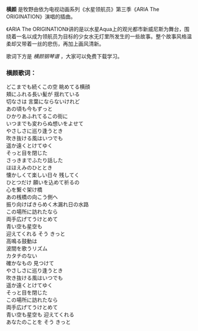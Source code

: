 

**横颜** 是牧野由依为电视动画系列《水星领航员》第三季《ARIA The ORIGINATION》演唱的插曲。

《ARIA The
ORIGINATION》讲的是以水星Aqua上的观光都市新威尼斯为舞台，围绕着一名以成为领航员为目标的少女水无灯里所发生的一些故事。整个故事风格温柔却又带着一丝的悲伤，再加上画风清新。

歌词下方是 _横颜钢琴谱_ ，大家可以免费下载学习。

### 横颜歌词：

どこまでも続くこの空 眺めてる横顔  
頬にふれる長い髪が 揺れている  
切なさは 言葉にならないけれど  
あの頃も今もずっと  
ひかりあふれてるこの街に  
いつまでも変わらぬ想いをよせて  
やさしさに巡り逢うとき  
吹き抜ける風はいつでも  
遥か遠くとけてゆく  
そっと目を閉じた  
さっきまでふたり話した  
ほほえみのひととき  
懐かしくて楽しい日々 残してく  
ひとつだけ 願いを込めて祈るの  
心を繋ぐ架け橋  
あの桟橋の向こう側へ  
振り向けばきらめく木漏れ日の水路  
この場所に訪れたなら  
両手広げてうけとめて  
青い空も星空も  
迎えてくれる そう きっと  
高鳴る鼓動は  
波間を歌うリズム  
カタチのない  
確かなもの 見つけて  
やさしさに巡り逢うとき  
吹き抜ける風はいつでも  
遥か遠くとけてゆく  
そっと目を閉じた  
この場所に訪れたなら  
両手広げてうけとめて  
青い空も星空も 迎えてくれる  
あなたのことを そう きっと

